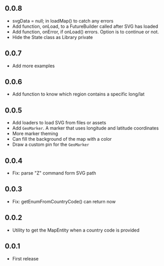 
## 0.0.8

- svgData = null; in loadMap() to catch any errors
- Add function, onLoad, to a FutureBuilder called after SVG has loaded
- Add function, onError, if onLoad() errors. Option is to continue or not.
- Hide the State class as Library private

## 0.0.7

- Add more examples

## 0.0.6

- Add function to know which region contains a specific long/lat

## 0.0.5

- Add loaders to load SVG from files or assets
- Add `GeoMarker`. A marker that uses longitude and latitude coordinates
- More marker theming
- Can fill the background of the map with a color
- Draw a custom pin for the `GeoMarker`

## 0.0.4

- Fix: parse "Z" command form SVG path

## 0.0.3

- Fix: getEnumFromCountryCode() can return now

## 0.0.2

- Utility to get the MapEntity when a country code is provided

## 0.0.1

* First release
